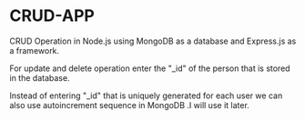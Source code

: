 # CRUD-APP
CRUD Operation in Node.js using MongoDB as a database and Express.js as a framework.

For update and delete operation enter the "_id" of the person that is stored in the database.

Instead of entering "_id" that is uniquely generated for each user we can also use autoincrement sequence in MongoDB .I will use it later.

